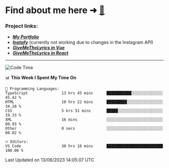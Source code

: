 # Find about me here ➜ [🧑](https://pauabella.dev)

### Project links:
- ***[My Portfolio](https://pauabella.dev)***
- ***[Instafy](https://instafy.me)*** (currently not working due to changes in the Instagram API)
- ***[GiveMeTheLyrics in Vue](https://lyrics.pauabella.dev)***
- ***[GiveMeTheLyrics in React](https://pauabella.dev/GiveMeTheLyrics)***

---
<!--START_SECTION:waka-->
![Code Time](http://img.shields.io/badge/Code%20Time-2%2C232%20hrs%2032%20mins-blue)

📊 **This Week I Spent My Time On** 

```text
💬 Programming Languages: 
TypeScript               13 hrs 45 mins      ███████████░░░░░░░░░░░░░░   45.42 % 
HTML                     10 hrs 22 mins      █████████░░░░░░░░░░░░░░░░   34.28 % 
CSS                      5 hrs 51 mins       █████░░░░░░░░░░░░░░░░░░░░   19.33 % 
XML                      16 mins             ░░░░░░░░░░░░░░░░░░░░░░░░░   00.93 % 
Other                    0 secs              ░░░░░░░░░░░░░░░░░░░░░░░░░   00.02 % 

🔥 Editors: 
VS Code                  30 hrs 16 mins      █████████████████████████   100.00 % 
```


 Last Updated on 13/06/2023 14:05:07 UTC
<!--END_SECTION:waka-->
